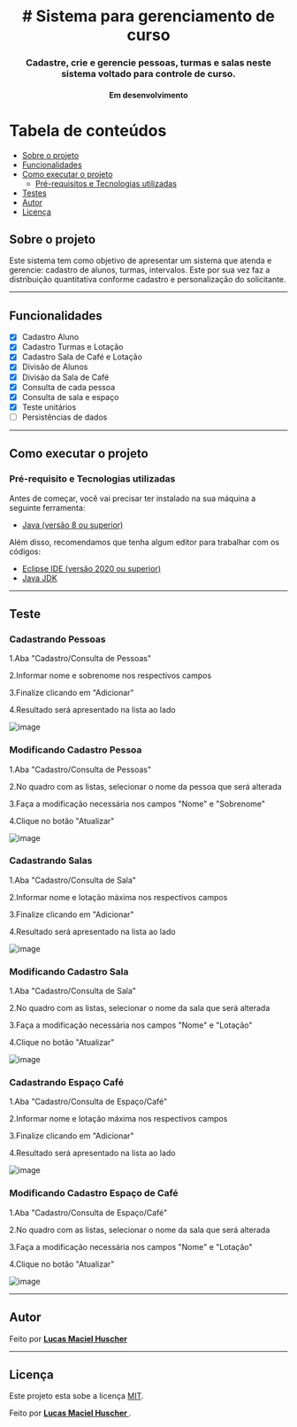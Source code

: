 <h1 align="center"> 
  # Sistema para gerenciamento de curso
</h1>
<h3 align="center">
Cadastre, crie e gerencie pessoas, turmas e salas neste sistema voltado para controle de curso.
</h3>
<h4 align="center">
	Em desenvolvimento
</h4>

Tabela de conteúdos
=================
<!--ts-->
   * [Sobre o projeto](#-sobre-o-projeto)
   * [Funcionalidades](#-Features)
   * [Como executar o projeto](#-como-executar-o-projeto)
     * [Pré-requisitos e Tecnologias utilizadas](#pré-requisitos)
   * [Testes](#-testes)  
   * [Autor](#-autor)
   * [Licença](#user-content--licença)
<!--te-->

## Sobre o projeto
Este sistema tem como objetivo de apresentar um sistema que atenda e gerencie: cadastro de alunos, turmas, intervalos. Este por sua vez faz a distribuição quantitativa conforme cadastro e personalização do solicitante.

---

## Funcionalidades

 - [x] Cadastro Aluno
 - [x] Cadastro Turmas e Lotação
 - [x] Cadastro Sala de Café e Lotação
 - [x] Divisão de Alunos
 - [x] Divisão da Sala de Café
 - [x] Consulta de cada pessoa
 - [x] Consulta de sala e espaço
 - [x] Teste unitários
 - [ ] Persistências de dados
 
 ---
 
## Como executar o projeto
### Pré-requisito e Tecnologias utilizadas
 Antes de começar, você vai precisar ter instalado na sua máquina a seguinte ferramenta:
- [Java (versão 8 ou superior) ](https://www.java.com/pt-BR/download/ie_manual.jsp?locale=pt_BR)

Além disso, recomendamos que tenha algum editor para trabalhar com os códigos:
- [Eclipse IDE (versão 2020 ou superior) ](https://www.maonocodigo.com/2020/08/eclipse-ide-como-baixar-e-instalar-no-windows.html)
- [Java JDK](https://www.oracle.com/technetwork/pt/java/javase/downloads/index.html)
 
 ---
 
 ## Teste
 
### Cadastrando Pessoas
 
1.Aba "Cadastro/Consulta de Pessoas"

2.Informar nome e sobrenome nos respectivos campos

3.Finalize clicando em "Adicionar" 

4.Resultado será apresentado na lista ao lado

![image](https://user-images.githubusercontent.com/79815111/109443582-aa9b2f00-7a19-11eb-8a50-7816ce45298b.png)

### Modificando Cadastro Pessoa

1.Aba "Cadastro/Consulta de Pessoas"

2.No quadro com as listas, selecionar o nome da pessoa que será alterada

3.Faça a modificação necessária nos campos "Nome" e "Sobrenome"

4.Clique no botão "Atualizar"

![image](https://user-images.githubusercontent.com/79815111/109443814-52186180-7a1a-11eb-8fd5-1cbefb35310d.png)

### Cadastrando Salas

1.Aba "Cadastro/Consulta de Sala"

2.Informar nome e lotação máxima nos respectivos campos

3.Finalize clicando em "Adicionar" 

4.Resultado será apresentado na lista ao lado

![image](https://user-images.githubusercontent.com/79815111/109444071-1af68000-7a1b-11eb-90b4-57d531cae74b.png)

### Modificando Cadastro Sala

1.Aba "Cadastro/Consulta de Sala"

2.No quadro com as listas, selecionar o nome da sala que será alterada

3.Faça a modificação necessária nos campos "Nome" e "Lotação"

4.Clique no botão "Atualizar"

![image](https://user-images.githubusercontent.com/79815111/109444124-3b263f00-7a1b-11eb-8df5-80dd846bef64.png)

### Cadastrando Espaço Café

1.Aba "Cadastro/Consulta de Espaço/Café"

2.Informar nome e lotação máxima nos respectivos campos

3.Finalize clicando em "Adicionar" 

4.Resultado será apresentado na lista ao lado

![image](https://user-images.githubusercontent.com/79815111/109444206-758fdc00-7a1b-11eb-9cdb-60dafcf8f685.png)

### Modificando Cadastro Espaço de Café

1.Aba "Cadastro/Consulta de Espaço/Café"

2.No quadro com as listas, selecionar o nome da sala que será alterada

3.Faça a modificação necessária nos campos "Nome" e "Lotação"

4.Clique no botão "Atualizar"

![image](https://user-images.githubusercontent.com/79815111/109444281-aa039800-7a1b-11eb-9bff-b891c08d2c3c.png)

---

 ## Autor
Feito por <a href="https://www.linkedin.com/in/lucas-huscher/"> <b>Lucas Maciel Huscher </b> </a>

---
## Licença
Este projeto esta sobe a licença [MIT](./LICENSE).

Feito por <a href="https://www.linkedin.com/in/lucas-huscher/"> <b>Lucas Maciel Huscher </b> </a>.
